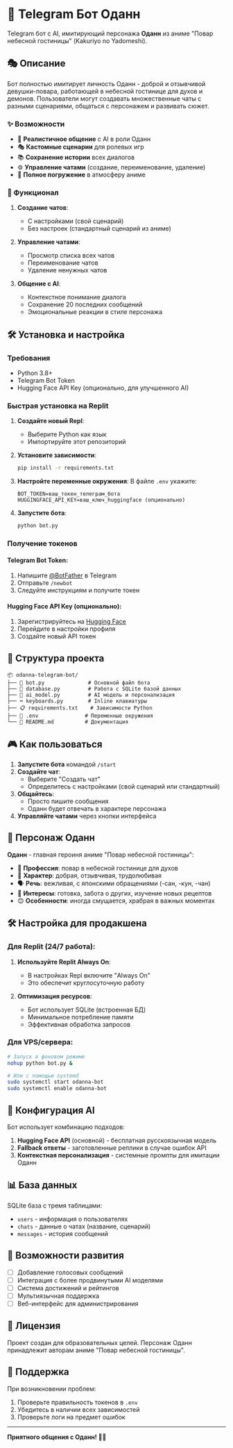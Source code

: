 # 🌸 Telegram Бот Оданн

Telegram бот с AI, имитирующий персонажа **Оданн** из аниме "Повар небесной гостиницы" (Kakuriyo no Yadomeshi).

## 🎭 Описание

Бот полностью имитирует личность Оданн - доброй и отзывчивой девушки-повара, работающей в небесной гостинице для духов и демонов. Пользователи могут создавать множественные чаты с разными сценариями, общаться с персонажем и развивать сюжет.

### ✨ Возможности

- 💬 **Реалистичное общение** с AI в роли Оданн
- 🎭 **Кастомные сценарии** для ролевых игр
- 📚 **Сохранение истории** всех диалогов
- ⚙️ **Управление чатами** (создание, переименование, удаление)
- 🏮 **Полное погружение** в атмосферу аниме

### 🎪 Функционал

1. **Создание чатов**:
   - С настройками (свой сценарий)
   - Без настроек (стандартный сценарий из аниме)

2. **Управление чатами**:
   - Просмотр списка всех чатов
   - Переименование чатов
   - Удаление ненужных чатов

3. **Общение с AI**:
   - Контекстное понимание диалога
   - Сохранение 20 последних сообщений
   - Эмоциональные реакции в стиле персонажа

## 🛠️ Установка и настройка

### Требования

- Python 3.8+
- Telegram Bot Token
- Hugging Face API Key (опционально, для улучшенного AI)

### Быстрая установка на Replit

1. **Создайте новый Repl**:
   - Выберите Python как язык
   - Импортируйте этот репозиторий

2. **Установите зависимости**:
   ```bash
   pip install -r requirements.txt
   ```

3. **Настройте переменные окружения**:
   В файле `.env` укажите:
   ```
   BOT_TOKEN=ваш_токен_телеграм_бота
   HUGGINGFACE_API_KEY=ваш_ключ_huggingface (опционально)
   ```

4. **Запустите бота**:
   ```bash
   python bot.py
   ```

### Получение токенов

#### Telegram Bot Token:
1. Напишите [@BotFather](https://t.me/botfather) в Telegram
2. Отправьте `/newbot`
3. Следуйте инструкциям и получите токен

#### Hugging Face API Key (опционально):
1. Зарегистрируйтесь на [Hugging Face](https://huggingface.co)
2. Перейдите в настройки профиля
3. Создайте новый API токен

## 📁 Структура проекта

```
📦 odanna-telegram-bot/
├── 🤖 bot.py              # Основной файл бота
├── 💾 database.py         # Работа с SQLite базой данных
├── 🧠 ai_model.py         # AI модель и персонализация
├── ⌨️ keyboards.py        # Inline клавиатуры
├── 📋 requirements.txt    # Зависимости Python
├── 🔧 .env               # Переменные окружения
└── 📖 README.md          # Документация
```

## 🎮 Как пользоваться

1. **Запустите бота** командой `/start`
2. **Создайте чат**:
   - Выберите "Создать чат"
   - Определитесь с настройками (свой сценарий или стандартный)
3. **Общайтесь**:
   - Просто пишите сообщения
   - Оданн будет отвечать в характере персонажа
4. **Управляйте чатами** через кнопки интерфейса

## 👥 Персонаж Оданн

**Оданн** - главная героиня аниме "Повар небесной гостиницы":

- 🍳 **Профессия**: повар в небесной гостинице для духов
- 💝 **Характер**: добрая, отзывчивая, трудолюбивая
- 🗣️ **Речь**: вежливая, с японскими обращениями (-сан, -кун, -чан)
- 🍱 **Интересы**: готовка, забота о других, изучение новых рецептов
- 😊 **Особенности**: иногда смущается, храбрая в важных моментах

## 🛠️ Настройка для продакшена

### Для Replit (24/7 работа):

1. **Используйте Replit Always On**:
   - В настройках Repl включите "Always On"
   - Это обеспечит круглосуточную работу

2. **Оптимизация ресурсов**:
   - Бот использует SQLite (встроенная БД)
   - Минимальное потребление памяти
   - Эффективная обработка запросов

### Для VPS/сервера:

```bash
# Запуск в фоновом режиме
nohup python bot.py &

# Или с помощью systemd
sudo systemctl start odanna-bot
sudo systemctl enable odanna-bot
```

## 🔧 Конфигурация AI

Бот использует комбинацию подходов:

1. **Hugging Face API** (основной) - бесплатная русскоязычная модель
2. **Fallback ответы** - заготовленные реплики в случае ошибок API
3. **Контекстная персонализация** - системные промпты для имитации Оданн

## 📊 База данных

SQLite база с тремя таблицами:

- `users` - информация о пользователях
- `chats` - данные о чатах (название, сценарий)
- `messages` - история сообщений

## 🚀 Возможности развития

- [ ] Добавление голосовых сообщений
- [ ] Интеграция с более продвинутыми AI моделями
- [ ] Система достижений и рейтингов
- [ ] Мультиязычная поддержка
- [ ] Веб-интерфейс для администрирования

## 📝 Лицензия

Проект создан для образовательных целей. Персонаж Оданн принадлежит авторам аниме "Повар небесной гостиницы".

## 🤝 Поддержка

При возникновении проблем:

1. Проверьте правильность токенов в `.env`
2. Убедитесь в наличии всех зависимостей
3. Проверьте логи на предмет ошибок

---

**Приятного общения с Оданн! 🌸🏮**